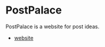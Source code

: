# PostPalace

PostPalace is a website for post ideas.

- [website](https://postpalace.netlify.app/)
